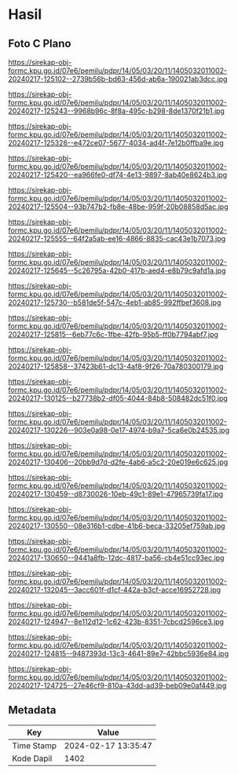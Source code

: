 # Hasil

## Foto C Plano

https://sirekap-obj-formc.kpu.go.id/07e6/pemilu/pdpr/14/05/03/20/11/1405032011002-20240217-125102--2739b56b-bd63-456d-ab6a-190021ab3dcc.jpg

https://sirekap-obj-formc.kpu.go.id/07e6/pemilu/pdpr/14/05/03/20/11/1405032011002-20240217-125243--9968b96c-8f8a-495c-b298-8de1370f21b1.jpg

https://sirekap-obj-formc.kpu.go.id/07e6/pemilu/pdpr/14/05/03/20/11/1405032011002-20240217-125326--e472ce07-5677-4034-ad4f-7e12b0ffba9e.jpg

https://sirekap-obj-formc.kpu.go.id/07e6/pemilu/pdpr/14/05/03/20/11/1405032011002-20240217-125420--ea966fe0-df74-4e13-9897-8ab40e8624b3.jpg

https://sirekap-obj-formc.kpu.go.id/07e6/pemilu/pdpr/14/05/03/20/11/1405032011002-20240217-125504--93b747b2-fb8e-48be-959f-20b08858d5ac.jpg

https://sirekap-obj-formc.kpu.go.id/07e6/pemilu/pdpr/14/05/03/20/11/1405032011002-20240217-125555--64f2a5ab-ee16-4866-8835-cac43e1b7073.jpg

https://sirekap-obj-formc.kpu.go.id/07e6/pemilu/pdpr/14/05/03/20/11/1405032011002-20240217-125645--5c26795a-42b0-417b-aed4-e8b79c9afd1a.jpg

https://sirekap-obj-formc.kpu.go.id/07e6/pemilu/pdpr/14/05/03/20/11/1405032011002-20240217-125730--b581de5f-547c-4eb1-ab85-992ffbef3608.jpg

https://sirekap-obj-formc.kpu.go.id/07e6/pemilu/pdpr/14/05/03/20/11/1405032011002-20240217-125815--6eb77c6c-1fbe-42fb-95b5-ff0b7794abf7.jpg

https://sirekap-obj-formc.kpu.go.id/07e6/pemilu/pdpr/14/05/03/20/11/1405032011002-20240217-125858--37423b61-dc13-4af8-9f26-70a780300179.jpg

https://sirekap-obj-formc.kpu.go.id/07e6/pemilu/pdpr/14/05/03/20/11/1405032011002-20240217-130125--b27738b2-df05-4044-84b8-508482dc51f0.jpg

https://sirekap-obj-formc.kpu.go.id/07e6/pemilu/pdpr/14/05/03/20/11/1405032011002-20240217-130226--903e0a98-0e17-4974-b9a7-5ca6e0b24535.jpg

https://sirekap-obj-formc.kpu.go.id/07e6/pemilu/pdpr/14/05/03/20/11/1405032011002-20240217-130406--20bb9d7d-d2fe-4ab6-a5c2-20e019e6c625.jpg

https://sirekap-obj-formc.kpu.go.id/07e6/pemilu/pdpr/14/05/03/20/11/1405032011002-20240217-130459--d8730026-10eb-49c1-89e1-47965739fa17.jpg

https://sirekap-obj-formc.kpu.go.id/07e6/pemilu/pdpr/14/05/03/20/11/1405032011002-20240217-130550--08e316b1-cdbe-41b6-beca-33205ef759ab.jpg

https://sirekap-obj-formc.kpu.go.id/07e6/pemilu/pdpr/14/05/03/20/11/1405032011002-20240217-130650--9441a8fb-12dc-4817-ba56-cb4e51cc93ec.jpg

https://sirekap-obj-formc.kpu.go.id/07e6/pemilu/pdpr/14/05/03/20/11/1405032011002-20240217-132045--3acc601f-d1cf-442a-b3cf-acce16952728.jpg

https://sirekap-obj-formc.kpu.go.id/07e6/pemilu/pdpr/14/05/03/20/11/1405032011002-20240217-124947--8e112d12-1c62-423b-8351-7cbcd2596ce3.jpg

https://sirekap-obj-formc.kpu.go.id/07e6/pemilu/pdpr/14/05/03/20/11/1405032011002-20240217-124815--9487393d-13c3-4641-89e7-42bbc5936e84.jpg

https://sirekap-obj-formc.kpu.go.id/07e6/pemilu/pdpr/14/05/03/20/11/1405032011002-20240217-124725--27e46cf9-810a-43dd-ad39-beb09e0af449.jpg


## Metadata

| Key        | Value               |
| ---------- | ------------------- |
| Time Stamp | 2024-02-17 13:35:47 |
| Kode Dapil | 1402                |



